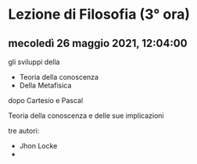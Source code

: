 # Lezione di Filosofia (3° ora)

## mecoledì 26 maggio 2021, 12:04:00

gli sviluppi della
* Teoria della conoscenza
* Della Metafisica 

dopo Cartesio e Pascal


Teoria della conoscenza e delle sue implicazioni 

tre autori:
* Jhon Locke
* 
<!--stackedit_data:
eyJoaXN0b3J5IjpbLTYxNzU2MjkyNiwyNTg5ODk0NjFdfQ==
-->